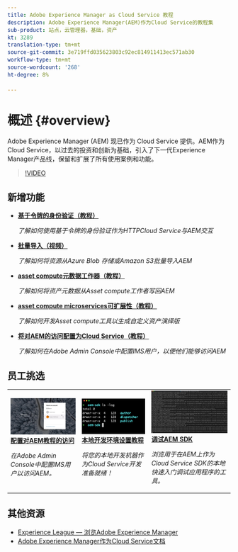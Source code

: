 ```yaml
---
title: Adobe Experience Manager as Cloud Service 教程
description: Adobe Experience Manager(AEM)作为Cloud Service的教程集
sub-product: 站点，云管理器，基础，资产
kt: 3289
translation-type: tm+mt
source-git-commit: 3e719ffd035623803c92ec814911413ec571ab30
workflow-type: tm+mt
source-wordcount: '268'
ht-degree: 8%

---
```



# 概述 {#overview}

Adobe Experience Manager (AEM) 现已作为 Cloud Service 提供。AEM作为Cloud Service，以过去的投资和创新为基础，引入了下一代Experience Manager产品线，保留和扩展了所有使用案例和功能。

>[!VIDEO](https://video.tv.adobe.com/v/31085/?quality=12&learn=on)

## 新增功能

* **[基于令牌的身份验证（教程）](../headless-tutorial/authentication/overview.md)**

   *了解如何使用基于令牌的身份验证作为HTTPCloud Service与AEM交互*

* **[批量导入（视频）](./migration/bulk-import.md)**

   *了解如何将资源从Azure Blob 存储或Amazon S3批量导入AEM*

* **[asset compute元数据工作器（教程）](./asset-compute/advanced/metadata.md)**

   *了解如何将资产元数据从Asset compute工作者写回AEM*

* **[asset compute microservices可扩展性（教程）](./asset-compute/overview.md)**

   *了解如何开发Asset compute工具以生成自定义资产演绎版*

* **[将对AEM的访问配置为Cloud Service（教程）](./accessing/overview.md)**

   *了解如何在Adobe Admin Console中配置IMS用户，以便他们能够访问AEM*


## 员工挑选

<table>
   <td>
      <a href="./accessing/overview.md">
      <img alt="将对AEM的访问配置为Cloud Service" src="./assets/overview/staff-pick__accessing.png"/>
      </a>
      <div>
         <a href="./accessing/overview.md">
         <strong>配置对AEM教程的访问</strong>
         </a>
      </div>
      <p>
         <em>在Adobe Admin Console中配置IMS用户以访问AEM。</em>
      <p>
   </td>   
   <td>
      <a href="./local-development-environment/overview.md">
      <img alt="本地开发环境设置教程" src="./assets/overview/staff-pick__local-development-environment-set-up.png"/>
      </a>
      <div>
         <a href="./local-development-environment/overview.md">
         <strong>本地开发环境设置教程</strong>
         </a>
      </div>
      <p>
         <em>将您的本地开发机器作为Cloud Service开发准备就绪！</em>
      <p>
   </td>   
   <td>
      <a href="./debugging/aem-sdk-local-quickstart/overview.md">
      <img alt="调试AEM SDK的本地快速启动" src="./assets/overview/staff-pick__debugging.png"/>
      </a>
      <div>
         <a href="./debugging/aem-sdk-local-quickstart/overview.md">
         <strong>调试AEM SDK</strong>
         </a>
      </div>
      <p>
         <em>浏览用于在AEM上作为Cloud Service SDK的本地快速入门调试应用程序的工具。</em>
      <p>
   </td>
</table>

## 其他资源

* [Experience League — 浏览Adobe Experience Manager](https://experienceleague.adobe.com/#recommended/solutions/experience-manager)
* [Adobe Experience Manager作为Cloud Service文档](https://docs.adobe.com/content/help/en/experience-manager-cloud-service/landing/home.html)
